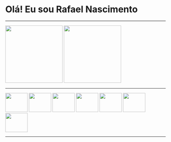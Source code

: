 <div>
    <h1>Olá! Eu sou Rafael Nascimento</h1>
</div>

<hr size="20">

<div>
  <img height="180em" src="https://github-readme-stats.vercel.app/api?username=RafaelGwent&show_icons=true&theme=blue_navy&include_all_commits=true&count_private=true"/>
  <img height="180em" src="https://github-readme-stats.vercel.app/api/top-langs/?username=RafaelGwent&layout=compact&langs_count=8&theme=blue_navy"/>
</div>

<div style="display1; inline_block" >
    <hr size="20">
    <img height="60" width="70" src="https://cdn.jsdelivr.net/gh/devicons/devicon@latest/icons/vscode/vscode-original-wordmark.svg" />
    <img height="60" width="70" src="https://cdn.jsdelivr.net/gh/devicons/devicon@latest/icons/html5/html5-plain-wordmark.svg" />
    <img height="60" width="70" src="https://cdn.jsdelivr.net/gh/devicons/devicon@latest/icons/css3/css3-plain-wordmark.svg" />
    <img height="60" width="70" src="https://cdn.jsdelivr.net/gh/devicons/devicon@latest/icons/java/java-original-wordmark.svg" />
    <img height="60" width="70" src="https://cdn.jsdelivr.net/gh/devicons/devicon@latest/icons/mysql/mysql-original-wordmark.svg" />
    <img height="60" width="70" src="https://cdn.jsdelivr.net/gh/devicons/devicon@latest/icons/apache/apache-original-wordmark.svg" />    
    <img height="60" width="70" src="https://cdn.jsdelivr.net/gh/devicons/devicon@latest/icons/php/php-plain.svg" />
    
</div>

<hr size="20">

